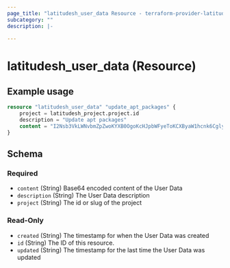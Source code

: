 ```yaml
---
page_title: "latitudesh_user_data Resource - terraform-provider-latitudesh"
subcategory: ""
description: |-
  
---
```


# latitudesh_user_data (Resource)



## Example usage

```terraform
resource "latitudesh_user_data" "update_apt_packages" {
    project = latitudesh_project.project.id
    description = "Update apt packages"
    content = "I2Nsb3VkLWNvbmZpZwoKYXB0OgoKcHJpbWFyeToKCXByaW1hcnk6CglyZXF1aXJlOiBbZGVmYXVsdF0KICB1cmk6IGh0dHA6Ly91cy5hcmNoaXZlLnVidW50dS5jb20vdWJ1bnR1Lwo="
}
```

<!-- schema generated by tfplugindocs -->
## Schema

### Required

- `content` (String) Base64 encoded content of the User Data
- `description` (String) The User Data description
- `project` (String) The id or slug of the project

### Read-Only

- `created` (String) The timestamp for when the User Data was created
- `id` (String) The ID of this resource.
- `updated` (String) The timestamp for the last time the User Data was updated